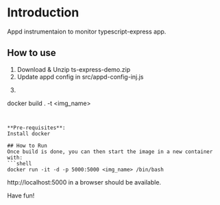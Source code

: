 # Introduction
Appd instrumentaion to monitor typescript-express app.

## How to use

1. Download & Unzip ts-express-demo.zip
2. Update appd config in src/appd-config-inj.js
3. ```shell
docker build . -t <img_name> 
   ```


**Pre-requisites**:
Install docker

## How to Run
Once build is done, you can then start the image in a new container with:  
```shell 
docker run -it -d -p 5000:5000 <img_name> /bin/bash 
```

http://localhost:5000 in a browser should be available. 

Have fun!



